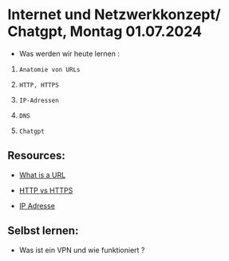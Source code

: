 # Internet und Netzwerkkonzept/ Chatgpt, Montag 01.07.2024

- Was werden wir heute lernen :

1. `Anatomie von URLs`

2. `HTTP, HTTPS`

3. `IP-Adressen`

4. `DNS`

5. `Chatgpt`

## Resources:

- [What is a URL](https://developer.mozilla.org/en-US/docs/Learn/Common_questions/Web_mechanics/What_is_a_URL)

- [HTTP vs HTTPS](https://www.cloudflare.com/de-de/learning/ssl/why-is-http-not-secure/)

- [IP Adresse](https://www.youtube.com/watch?v=yvyAQiiKIN8)

## Selbst lernen:

- Was ist ein VPN und wie funktioniert ?
